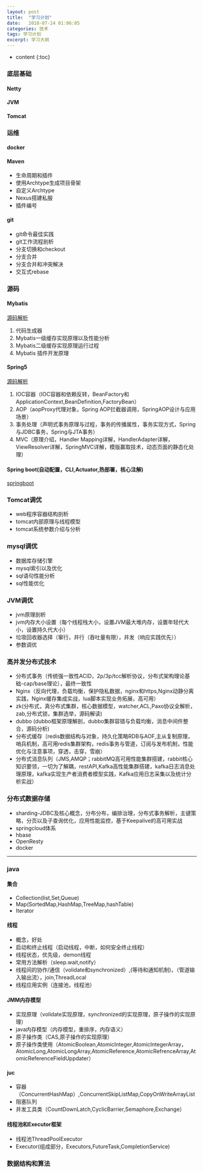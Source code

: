 ```yaml
---
layout: post
title:  "学习计划"
date:   2018-07-24 01:06:05
categories: 技术
tags: 学习计划
excerpt: 学习大纲
---
```



* content
{:toc}


### 底层基础

#### Netty
#### JVM
#### Tomcat

### 运维

#### docker
#### Maven
- 生命周期和插件
- 使用Archtype生成项目骨架
- 自定义Archtype
- Nexus搭建私服
- 插件编号

#### git

- git命令最佳实践
- git工作流程剖析
- 分支切换和checkout
- 分支合并
- 分支合并和冲突解决
- 交互式rebase

### 源码

#### Mybatis

[源码解析](https://blog.csdn.net/nmgrd/article/details/54608702)
1. 代码生成器
2. Mybatis一级缓存实现原理以及性能分析
3. Mybatis二级缓存实现原理运行过程
4. Mybatis 插件开发原理

#### Spring5 

[源码解析](https://zhuanlan.zhihu.com/p/28577417)
1. IOC容器（IOC容器和依赖反转，BeanFactory和ApplicationContext,BeanDefinition,FactoryBean）
2. AOP（aopProxy代理对象，Spring AOP拦截器调用，SpringAOP设计与应用场景）
3. 事务处理（声明式事务原理与过程，事务的传播属性，事务实现方式，Spring与JDBC事务，Spring与JTA事务）
4. MVC（原理介绍，Handler Mapping详解，HandlerAdapter详解，ViewResolver详解，SpringMVC详解，模版赢取技术，动态页面的静态化处理）

#### Spring boot(自动配置，CLI,Actuator,热部署，核心注解)
[springboot](http://fangjian0423.github.io/categories/springboot/)


### Tomcat调优

- web程序容器结构剖析
- tomcat内部原理与线程模型
- tomcat系统参数介绍与分析

### mysql调优

- 数据库存储引擎
- mysql索引以及优化
- sql语句性能分析
- sql性能优化

### JVM调优

- jvm原理剖析
- jvm内存大小设置（每个线程栈大小，设置JVM最大堆内存，设置年轻代大小，设置持久代大小）
- 垃圾回收器选择（窜行，并行（吞吐量有限），并发（响应实践优先））
- 参数调优

### 高并发分布式技术

- 分布式事务（传统强一致性ACID，2p/3p/tcc解析协议，分布式架构理论基础-cap/base理论），最终一致性
- Nginx（反向代理，负载均衡，保护隐私数据，nginx和https,Nginx动静分离实践，Nginx缓存集成实战，lua脚本实现业务拓展，高可用）
- zk(分布式，真分布式集群，核心数据模型，watcher,ACL,Paxo协议全解析，zab,分布式锁，集群选举，源码解读)
- dubbo (dubbo框架原理解剖，dubbo集群容错与负载均衡，消息中间件整合，源码分析)
- 分布式缓存（redis数据结构与对象，持久化策略RDB与AOF,主从复制原理，哨兵机制，高可用redis集群架构，redis事务与管道，订阅与发布机制，性能优化与注意事项，穿透，击穿，雪崩）
- 分布式消息队列（JMS,AMQP；rabbitMQ高可用性能集群搭建，rabbit核心知识要领，一切为了解耦，restAPI,Kafka高性能集群搭建，kafka日志消息处理原理，kafka实现生产者消费者模型实践，Kafka应用日志采集以及统计分析实战）

### 分布式数据存储

- sharding-JDBC及核心概念，分布分布，编排治理，分布式事务解析，主键策略，分页以及子查询优化，应用性能监控，基于Keepalive的高可用实战
- springcloud体系
- hbase
- OpenResty
- docker

---

### java

#### 集合

- Collection(list,Set,Queue)
- Map(SortedMap,HashMap,TreeMap,hashTable)
- Iterator

#### 线程

- 概念，好处
- 启动和终止线程（启动线程，中断，如何安全终止线程）
- 线程状态，优先级，demon线程
- 常用方法解析（sleep.wait,notify）
- 线程间的协作/通信（volidate和synchronized）,(等待和通知机制)，（管道输入输出流），join,ThreadLocal
- 线程应用实例（连接池，线程池）

#### JMM内存模型

- 实现原理（volidate实现原理，synchronized的实现原理，原子操作的实现原理）
- java内存模型（内存模型，重排序，内存语义）
- 原子操作类（CAS,原子操作的实现原理）
- 原子操作类使用（AtomicBoolean,AtomicInteger,AtomicIntegerArray，AtomicLong,AtomicLongArray,AtomicReference,AtomicRefrenceArray,AtomicReferenceFieldUppdater）

#### juc

- 容器（ConcurrentHashMap）,ConcurrentSkipListMap,CopyOnWriteArrayList
- 阻塞队列
- 并发工具类（CountDownLatch,CyclicBarrier,Semaphore,Exchange）

#### 线程池和Executor框架

- 线程池ThreadPoolExecutor
- Executor(组成部分，Executors,FutureTask,CompletionService)

### 数据结构和算法


